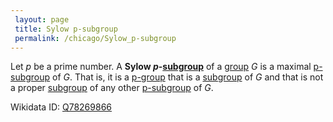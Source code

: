```yaml
---
 layout: page
 title: Sylow p-subgroup
 permalink: /chicago/Sylow_p-subgroup
---
```


Let $p$ be a prime number. A **Sylow $p$-[subgroup](https://defsmath.github.io/DefsMath/subgroup)** of a [group](https://defsmath.github.io/DefsMath/group) $G$ is a maximal [p-subgroup](https://defsmath.github.io/DefsMath/p-group) of $G$. That is, it is a [p-group](https://defsmath.github.io/DefsMath/p-group) that is a [subgroup](https://defsmath.github.io/DefsMath/subgroup) of $G$ and that is not a proper [subgroup](https://defsmath.github.io/DefsMath/subgroup) of any other [p-subgroup](https://defsmath.github.io/DefsMath/########p-subgroup) of $G$. 

Wikidata ID: [Q78269866](https://www.wikidata.org/wiki/Q78269866)
